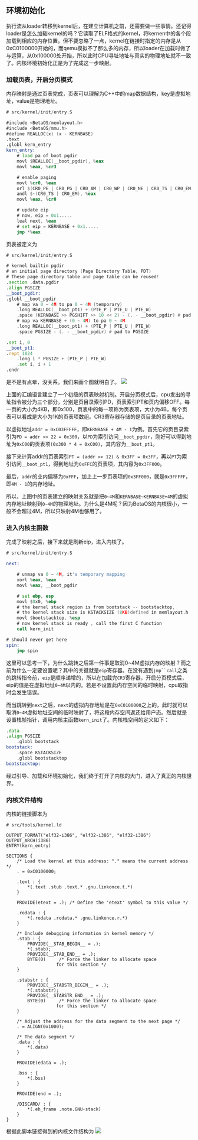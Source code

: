 ## 环境初始化
执行流从loader转移到kernel后，在建立计算机之前，还需要做一些事情。还记得loader是怎么加载kernel的吗？它读取了ELF格式的kernel，将kernen中的各个段加载到相应的内存位置。但不要忽略了一点，kernel在链接时指定的内存是从0xC0100000开始的，而qemu模拟不了那么多的内存，所以loader在加载时做了与运算，从0x100000处开始，所以此时CPU寻址地址与真实的物理地址就不一致了。内核环境初始化正是为了完成这一步映射。

### 加载页表，开启分页模式
内存映射是通过页表完成，页表可以理解为C++中的map数据结构，key是虚拟地址，value是物理地址。
```asm
# src/kernel/init/entry.S

#include <BetaOS/memlayout.h>
#include <BetaOS/mmu.h>
#define REALLOC(x) (x - KERNBASE)
.text
.globl kern_entry
kern_entry:
    # load pa of boot pgdir
    movl $REALLOC(__boot_pgdir), %eax
    movl %eax, %cr3

    # enable paging
    movl %cr0, %eax
    orl $(CR0_PE | CR0_PG | CR0_AM | CR0_WP | CR0_NE | CR0_TS | CR0_EM | CR0_MP), %eax
    andl $~(CR0_TS | CR0_EM), %eax
    movl %eax, %cr0

    # update eip
    # now, eip = 0x1.....
    leal next, %eax
    # set eip = KERNBASE + 0x1.....
    jmp *%eax
```
页表被定义为
```asm
# src/kernel/init/entry.S

# kernel builtin pgdir
# an initial page directory (Page Directory Table, PDT)
# These page directory table and page table can be reused!
.section .data.pgdir
.align PGSIZE
__boot_pgdir:
.globl __boot_pgdir
    # map va 0 ~ 4M to pa 0 ~ 4M (temporary)
    .long REALLOC(__boot_pt1) + (PTE_P | PTE_U | PTE_W)
    .space (KERNBASE >> PGSHIFT >> 10 << 2) - (. - __boot_pgdir) # pad to PDE of KERNBASE
    # map va KERNBASE + (0 ~ 4M) to pa 0 ~ 4M
    .long REALLOC(__boot_pt1) + (PTE_P | PTE_U | PTE_W)
    .space PGSIZE - (. - __boot_pgdir) # pad to PGSIZE

.set i, 0
__boot_pt1:
.rept 1024
    .long i * PGSIZE + (PTE_P | PTE_W)
    .set i, i + 1
.endr
```
是不是有点晕，没关系。我们来画个图就明白了。
![](pic/boot页表映射.png)

上面的汇编语言建立了一个初级的页表映射机制。开启分页模式后，cpu发出的寻址指令被分为三个部分，分别是页目录索引PD，页表索引PT和页内偏移OFF。每一页的大小为4KB，即0x100，页表中的每一项称为页表项，大小为4B，每个页表可以看成是大小为1K的页表项数组。CR3寄存器存储的是页目录的页表地址。

以虚拟地址`addr = 0xC03FFFFF`，即`KERNBASE + 4M - 1`为例。首先它的页目录索引为`PD = addr >> 22 = 0x300`，以`PD`为索引访问`__boot_pgdir`，刚好可以得到地址为`0xC00`的页表项`(0x300 * 4 = 0xC00)`，其内容为`__boot_pt1`。

接下来计算addr的页表索引`PT = (addr >> 12) & 0x3FF = 0x3FF`，再以`PT`为索引访问`__boot_pt1`，得到地址为`0xFFC`的页表项，其内容为`0x3FF000`。

最后，`addr`的业内偏移为`0xFFF`，加上上一步页表项的`0x3FF000`，就是`0x3FFFFF`，即`4M - 1`的内存地址。

所以，上图中的页表建立的映射关系就是把`0~4M`和`KERNBASE~KERNBASE+4M`的虚拟内存地址映射到`0~4M`的物理地址。为什么是4M呢？因为BetaOS的内核很小，一般不会超过4M，所以只映射4M也够用了。

### 进入内核主函数
完成了映射之后，接下来就是刷新eip，进入内核了。
```asm
# src/kernel/init/entry.S

next:

    # unmap va 0 ~ 4M, it's temporary mapping
    xorl %eax, %eax
    movl %eax, __boot_pgdir

    # set ebp, esp
    movl $0x0, %ebp
    # the kernel stack region is from bootstack -- bootstacktop,
    # the kernel stack size is KSTACKSIZE (8KB)defined in memlayout.h
    movl $bootstacktop, %esp
    # now kernel stack is ready , call the first C function
    call kern_init

# should never get here
spin:
    jmp spin
```
这里可以思考一下，为什么跳转之后第一件事是取消0~4M虚拟内存的映射？而之前为什么一定要设置呢？其中的关键就是`eip`寄存器。在没有遇到`jmp``call`之类的跳转指令前，`eip`是顺序递增的，所以在加载完`CR3`寄存器，开启分页模式后，eip的值是在虚拟地址`0~4M`以内的。若是不设置此内存空间的临时映射，cpu取指时会发生错误。

而当跳转到`next`之后，`next`的虚拟内存地址是在`0xC0100000`之上的，此时就可以取消`0~4M`虚拟地址空间的临时映射了，将这段内存空间返还给用户态。然后就是设置栈帧指针，调用内核主函数`kern_init`了。内核栈空间的定义如下：
```asm
.data
.align PGSIZE
    .globl bootstack
bootstack:
    .space KSTACKSIZE
    .globl bootstacktop
bootstacktop:
```
经过引导、加载和环境初始化，我们终于打开了内核的大门，进入了真正的内核世界。

### 内核文件结构
内核的链接脚本为
```shell
# src/tools/kernel.ld

OUTPUT_FORMAT("elf32-i386", "elf32-i386", "elf32-i386")
OUTPUT_ARCH(i386)
ENTRY(kern_entry)

SECTIONS {
    /* Load the kernel at this address: "." means the current address */
    . = 0xC0100000;

    .text : {
        *(.text .stub .text.* .gnu.linkonce.t.*)
    }

    PROVIDE(etext = .); /* Define the 'etext' symbol to this value */

    .rodata : {
        *(.rodata .rodata.* .gnu.linkonce.r.*)
    }

    /* Include debugging information in kernel memory */
    .stab : {
        PROVIDE(__STAB_BEGIN__ = .);
        *(.stab);
        PROVIDE(__STAB_END__ = .);
        BYTE(0)     /* Force the linker to allocate space
                   for this section */
    }

    .stabstr : {
        PROVIDE(__STABSTR_BEGIN__ = .);
        *(.stabstr);
        PROVIDE(__STABSTR_END__ = .);
        BYTE(0)     /* Force the linker to allocate space
                   for this section */
    }

    /* Adjust the address for the data segment to the next page */
    . = ALIGN(0x1000);

    /* The data segment */
    .data : {
        *(.data)
    }

    PROVIDE(edata = .);

    .bss : {
        *(.bss)
    }

    PROVIDE(end = .);

    /DISCARD/ : {
        *(.eh_frame .note.GNU-stack)
    }
}
```
根据此脚本链接得到的内核文件结构为
![](pic/内核文件结构.png)